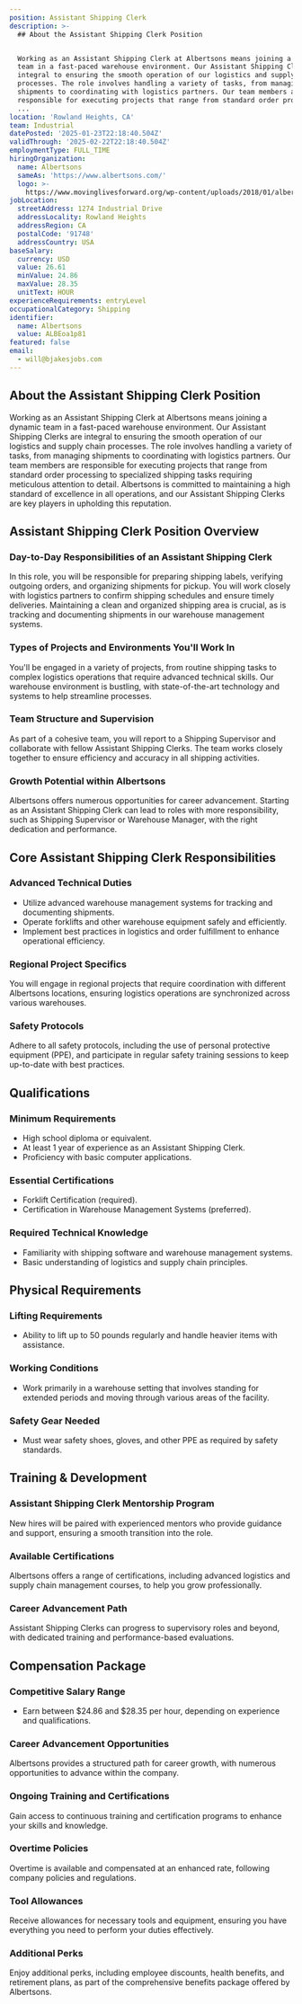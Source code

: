 ```yaml
---
position: Assistant Shipping Clerk
description: >-
  ## About the Assistant Shipping Clerk Position


  Working as an Assistant Shipping Clerk at Albertsons means joining a dynamic
  team in a fast-paced warehouse environment. Our Assistant Shipping Clerks are
  integral to ensuring the smooth operation of our logistics and supply chain
  processes. The role involves handling a variety of tasks, from managing
  shipments to coordinating with logistics partners. Our team members are
  responsible for executing projects that range from standard order processing
  ...
location: 'Rowland Heights, CA'
team: Industrial
datePosted: '2025-01-23T22:18:40.504Z'
validThrough: '2025-02-22T22:18:40.504Z'
employmentType: FULL_TIME
hiringOrganization:
  name: Albertsons
  sameAs: 'https://www.albertsons.com/'
  logo: >-
    https://www.movinglivesforward.org/wp-content/uploads/2018/01/albertsons-logo.png
jobLocation:
  streetAddress: 1274 Industrial Drive
  addressLocality: Rowland Heights
  addressRegion: CA
  postalCode: '91748'
  addressCountry: USA
baseSalary:
  currency: USD
  value: 26.61
  minValue: 24.86
  maxValue: 28.35
  unitText: HOUR
experienceRequirements: entryLevel
occupationalCategory: Shipping
identifier:
  name: Albertsons
  value: ALBEoa1p81
featured: false
email:
  - will@bjakesjobs.com
---
```




## About the Assistant Shipping Clerk Position

Working as an Assistant Shipping Clerk at Albertsons means joining a dynamic team in a fast-paced warehouse environment. Our Assistant Shipping Clerks are integral to ensuring the smooth operation of our logistics and supply chain processes. The role involves handling a variety of tasks, from managing shipments to coordinating with logistics partners. Our team members are responsible for executing projects that range from standard order processing to specialized shipping tasks requiring meticulous attention to detail. Albertsons is committed to maintaining a high standard of excellence in all operations, and our Assistant Shipping Clerks are key players in upholding this reputation.

## Assistant Shipping Clerk Position Overview

### Day-to-Day Responsibilities of an Assistant Shipping Clerk

In this role, you will be responsible for preparing shipping labels, verifying outgoing orders, and organizing shipments for pickup. You will work closely with logistics partners to confirm shipping schedules and ensure timely deliveries. Maintaining a clean and organized shipping area is crucial, as is tracking and documenting shipments in our warehouse management systems.

### Types of Projects and Environments You'll Work In

You'll be engaged in a variety of projects, from routine shipping tasks to complex logistics operations that require advanced technical skills. Our warehouse environment is bustling, with state-of-the-art technology and systems to help streamline processes.

### Team Structure and Supervision

As part of a cohesive team, you will report to a Shipping Supervisor and collaborate with fellow Assistant Shipping Clerks. The team works closely together to ensure efficiency and accuracy in all shipping activities.

### Growth Potential within Albertsons

Albertsons offers numerous opportunities for career advancement. Starting as an Assistant Shipping Clerk can lead to roles with more responsibility, such as Shipping Supervisor or Warehouse Manager, with the right dedication and performance.

## Core Assistant Shipping Clerk Responsibilities

### Advanced Technical Duties

- Utilize advanced warehouse management systems for tracking and documenting shipments.
- Operate forklifts and other warehouse equipment safely and efficiently.
- Implement best practices in logistics and order fulfillment to enhance operational efficiency.

### Regional Project Specifics

You will engage in regional projects that require coordination with different Albertsons locations, ensuring logistics operations are synchronized across various warehouses.

### Safety Protocols

Adhere to all safety protocols, including the use of personal protective equipment (PPE), and participate in regular safety training sessions to keep up-to-date with best practices.

## Qualifications

### Minimum Requirements

- High school diploma or equivalent.
- At least 1 year of experience as an Assistant Shipping Clerk.
- Proficiency with basic computer applications.

### Essential Certifications

- Forklift Certification (required).
- Certification in Warehouse Management Systems (preferred).

### Required Technical Knowledge

- Familiarity with shipping software and warehouse management systems.
- Basic understanding of logistics and supply chain principles.

## Physical Requirements

### Lifting Requirements

- Ability to lift up to 50 pounds regularly and handle heavier items with assistance.

### Working Conditions

- Work primarily in a warehouse setting that involves standing for extended periods and moving through various areas of the facility.

### Safety Gear Needed

- Must wear safety shoes, gloves, and other PPE as required by safety standards.

## Training & Development

### Assistant Shipping Clerk Mentorship Program

New hires will be paired with experienced mentors who provide guidance and support, ensuring a smooth transition into the role.

### Available Certifications

Albertsons offers a range of certifications, including advanced logistics and supply chain management courses, to help you grow professionally.

### Career Advancement Path

Assistant Shipping Clerks can progress to supervisory roles and beyond, with dedicated training and performance-based evaluations.

## Compensation Package

### Competitive Salary Range

- Earn between $24.86 and $28.35 per hour, depending on experience and qualifications.

### Career Advancement Opportunities

Albertsons provides a structured path for career growth, with numerous opportunities to advance within the company.

### Ongoing Training and Certifications

Gain access to continuous training and certification programs to enhance your skills and knowledge.

### Overtime Policies

Overtime is available and compensated at an enhanced rate, following company policies and regulations.

### Tool Allowances

Receive allowances for necessary tools and equipment, ensuring you have everything you need to perform your duties effectively.

### Additional Perks

Enjoy additional perks, including employee discounts, health benefits, and retirement plans, as part of the comprehensive benefits package offered by Albertsons.